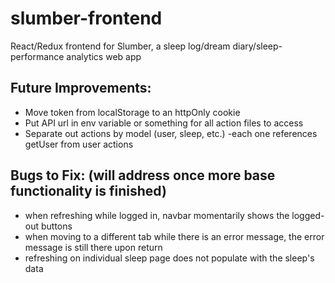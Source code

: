 # slumber-frontend
React/Redux frontend for Slumber, a sleep log/dream diary/sleep-performance analytics web app

## Future Improvements:
- Move token from localStorage to an httpOnly cookie
- Put API url in env variable or something for all action files to access
- Separate out actions by model (user, sleep, etc.) -each one references getUser from user actions

## Bugs to Fix: (will address once more base functionality is finished)
- when refreshing while logged in, navbar momentarily shows the logged-out buttons
- when moving to a different tab while there is an error message, the error message is still there upon return
- refreshing on individual sleep page does not populate with the sleep's data